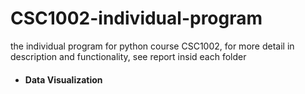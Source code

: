 # CSC1002-individual-program
the individual program for python course CSC1002, for more detail in description and functionality, see report insid each folder

- #### Data Visualization
